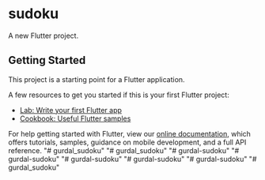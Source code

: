 # sudoku

A new Flutter project.

## Getting Started

This project is a starting point for a Flutter application.

A few resources to get you started if this is your first Flutter project:

- [Lab: Write your first Flutter app](https://flutter.dev/docs/get-started/codelab)
- [Cookbook: Useful Flutter samples](https://flutter.dev/docs/cookbook)

For help getting started with Flutter, view our
[online documentation](https://flutter.dev/docs), which offers tutorials,
samples, guidance on mobile development, and a full API reference.
"# gurdal_sudoku" 
"# gurdal_sudoku" 
"# gurdal-sudoku" 
"# gurdal-sudoku" 
"# gurdal-sudoku" 
"# gurdal-sudoku" 
"# gurdal-sudoku" 
"# gurdal_sudoku" 
